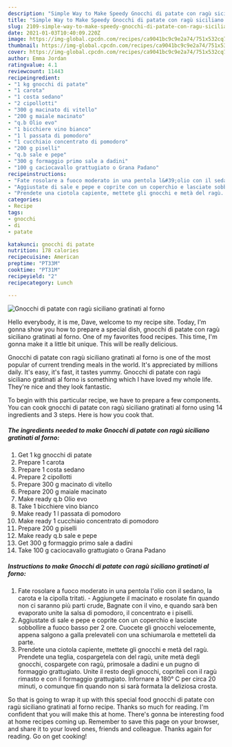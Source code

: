 ```yaml
---
description: "Simple Way to Make Speedy Gnocchi di patate con ragù siciliano gratinati al forno"
title: "Simple Way to Make Speedy Gnocchi di patate con ragù siciliano gratinati al forno"
slug: 2109-simple-way-to-make-speedy-gnocchi-di-patate-con-ragu-siciliano-gratinati-al-forno
date: 2021-01-03T10:40:09.220Z
image: https://img-global.cpcdn.com/recipes/ca9041bc9c9e2a74/751x532cq70/gnocchi-di-patate-con-ragu-siciliano-gratinati-al-forno-recipe-main-photo.jpg
thumbnail: https://img-global.cpcdn.com/recipes/ca9041bc9c9e2a74/751x532cq70/gnocchi-di-patate-con-ragu-siciliano-gratinati-al-forno-recipe-main-photo.jpg
cover: https://img-global.cpcdn.com/recipes/ca9041bc9c9e2a74/751x532cq70/gnocchi-di-patate-con-ragu-siciliano-gratinati-al-forno-recipe-main-photo.jpg
author: Emma Jordan
ratingvalue: 4.1
reviewcount: 11443
recipeingredient:
- "1 kg gnocchi di patate"
- "1 carota"
- "1 costa sedano"
- "2 cipollotti"
- "300 g macinato di vitello"
- "200 g maiale macinato"
- "q.b Olio evo"
- "1 bicchiere vino bianco"
- "1 l passata di pomodoro"
- "1 cucchiaio concentrato di pomodoro"
- "200 g piselli"
- "q.b sale e pepe"
- "300 g formaggio primo sale a dadini"
- "100 g caciocavallo grattugiato o Grana Padano"
recipeinstructions:
- "Fate rosolare a fuoco moderato in una pentola l&#39;olio con il sedano, la carota e la cipolla tritati. Aggiungete il macinato e rosolate fin quando non ci saranno più parti crude, Bagnate con il vino, e quando sarà ben evaporato unite la salsa di pomodoro, il concentrato e i piselli."
- "Aggiustate di sale e pepe e coprite con un coperchio e lasciate sobbollire a fuoco basso per 2 ore. Cuocete gli gnocchi velocemente, appena salgono a galla prelevateli con una schiumarola e metteteli da parte."
- "Prendete una ciotola capiente, mettete gli gnocchi e metà del ragù. Prendete una teglia, cospargetela con del ragù, unite metà degli gnocchi, cospargete con ragù, primosale a dadini e un pugno di formaggio grattugiato. Unite il resto degli gnocchi, copriteli con il ragù rimasto e con il formaggio grattugiato. Infornare a 180° C per circa 20 minuti, o comunque fin quando non si sarà formata la deliziosa crosta."
categories:
- Recipe
tags:
- gnocchi
- di
- patate

katakunci: gnocchi di patate 
nutrition: 178 calories
recipecuisine: American
preptime: "PT33M"
cooktime: "PT31M"
recipeyield: "2"
recipecategory: Lunch

---
```



![Gnocchi di patate con ragù siciliano gratinati al forno](https://img-global.cpcdn.com/recipes/ca9041bc9c9e2a74/751x532cq70/gnocchi-di-patate-con-ragu-siciliano-gratinati-al-forno-recipe-main-photo.jpg)

Hello everybody, it is me, Dave, welcome to my recipe site. Today, I'm gonna show you how to prepare a special dish, gnocchi di patate con ragù siciliano gratinati al forno. One of my favorites food recipes. This time, I'm gonna make it a little bit unique. This will be really delicious.



Gnocchi di patate con ragù siciliano gratinati al forno is one of the most popular of current trending meals in the world. It's appreciated by millions daily. It's easy, it's fast, it tastes yummy. Gnocchi di patate con ragù siciliano gratinati al forno is something which I have loved my whole life. They're nice and they look fantastic.


To begin with this particular recipe, we have to prepare a few components. You can cook gnocchi di patate con ragù siciliano gratinati al forno using 14 ingredients and 3 steps. Here is how you cook that.

<!--inarticleads1-->

##### The ingredients needed to make Gnocchi di patate con ragù siciliano gratinati al forno:

1. Get 1 kg gnocchi di patate
1. Prepare 1 carota
1. Prepare 1 costa sedano
1. Prepare 2 cipollotti
1. Prepare 300 g macinato di vitello
1. Prepare 200 g maiale macinato
1. Make ready q.b Olio evo
1. Take 1 bicchiere vino bianco
1. Make ready 1 l passata di pomodoro
1. Make ready 1 cucchiaio concentrato di pomodoro
1. Prepare 200 g piselli
1. Make ready q.b sale e pepe
1. Get 300 g formaggio primo sale a dadini
1. Take 100 g caciocavallo grattugiato o Grana Padano




<!--inarticleads2-->

##### Instructions to make Gnocchi di patate con ragù siciliano gratinati al forno:

1. Fate rosolare a fuoco moderato in una pentola l&#39;olio con il sedano, la carota e la cipolla tritati. - Aggiungete il macinato e rosolate fin quando non ci saranno più parti crude, Bagnate con il vino, e quando sarà ben evaporato unite la salsa di pomodoro, il concentrato e i piselli.
1. Aggiustate di sale e pepe e coprite con un coperchio e lasciate sobbollire a fuoco basso per 2 ore. Cuocete gli gnocchi velocemente, appena salgono a galla prelevateli con una schiumarola e metteteli da parte.
1. Prendete una ciotola capiente, mettete gli gnocchi e metà del ragù. Prendete una teglia, cospargetela con del ragù, unite metà degli gnocchi, cospargete con ragù, primosale a dadini e un pugno di formaggio grattugiato. Unite il resto degli gnocchi, copriteli con il ragù rimasto e con il formaggio grattugiato. Infornare a 180° C per circa 20 minuti, o comunque fin quando non si sarà formata la deliziosa crosta.




So that is going to wrap it up with this special food gnocchi di patate con ragù siciliano gratinati al forno recipe. Thanks so much for reading. I'm confident that you will make this at home. There's gonna be interesting food at home recipes coming up. Remember to save this page on your browser, and share it to your loved ones, friends and colleague. Thanks again for reading. Go on get cooking!
